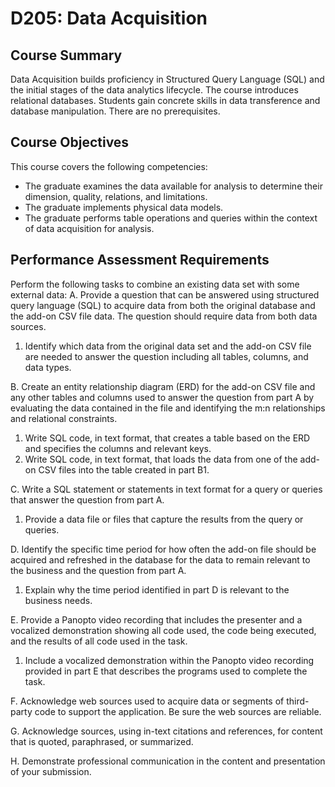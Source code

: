 # D205: Data Acquisition

## Course Summary
Data Acquisition builds proficiency in Structured Query Language (SQL) and the initial stages of the data analytics lifecycle. The course introduces relational databases. Students gain concrete skills in data transference and database manipulation. There are no prerequisites.

## Course Objectives
This course covers the following competencies: 
* The graduate examines the data available for analysis to determine their dimension, quality, relations, and limitations. 
* The graduate implements physical data models. 
* The graduate performs table operations and queries within the context of data acquisition for analysis.

## Performance Assessment Requirements
Perform the following tasks to combine an existing data set with some external data:
A.  Provide a question that can be answered using structured query language (SQL) to acquire data from both the original database and the add-on CSV file data. The question should require data from both data sources.
1.  Identify which data from the original data set and the add-on CSV file are needed to answer the question including all tables, columns, and data types.

B.  Create an entity relationship diagram (ERD) for the add-on CSV file and any other tables and columns used to answer the question from part A by evaluating the data contained in the file and identifying the m:n relationships and relational constraints.
1.  Write SQL code, in text format, that creates a table based on the ERD and specifies the columns and relevant keys.
2.  Write SQL code, in text format, that loads the data from one of the add-on CSV files into the table created in part B1.
 
C.  Write a SQL statement or statements in text format for a query or queries that answer the question from part A.
1.  Provide a data file or files that capture the results from the query or queries.

D.  Identify the specific time period for how often the add-on file should be acquired and refreshed in the database for the data to remain relevant to the business and the question from part A.
1.  Explain why the time period identified in part D is relevant to the business needs.

E.  Provide a Panopto video recording that includes the presenter and a vocalized demonstration showing all code used, the code being executed, and the results of all code used in the task.
1.  Include a vocalized demonstration within the Panopto video recording provided in part E that describes the programs used to complete the task.

F.  Acknowledge web sources used to acquire data or segments of third-party code to support the application. Be sure the web sources are reliable.

G.  Acknowledge sources, using in-text citations and references, for content that is quoted, paraphrased, or summarized.

H.  Demonstrate professional communication in the content and presentation of your submission.

